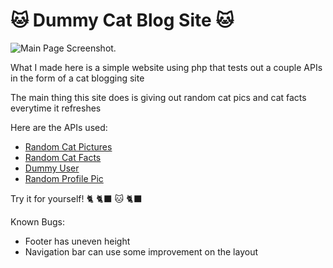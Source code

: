 # :cat: Dummy Cat Blog Site :cat: 

![Main Page Screenshot.](C:\laragon\www\catblog\src\screenshot.png)

What I made here is a simple website using php that tests out a couple APIs in the form of a cat blogging site

The main thing this site does is giving out random cat pics and cat facts everytime it refreshes

Here are the APIs used:
- [Random Cat Pictures](https://api.thecatapi.com/v1/images/search)
- [Random Cat Facts](https://catfact.ninja/fact)
- [Dummy User](https://dummyjson.com/users)
- [Random Profile Pic](https://randomuser.me/api/)

Try it for yourself! :cat2: :black_cat: :cat: :black_cat:

Known Bugs:
- Footer has uneven height
- Navigation bar can use some improvement on the layout